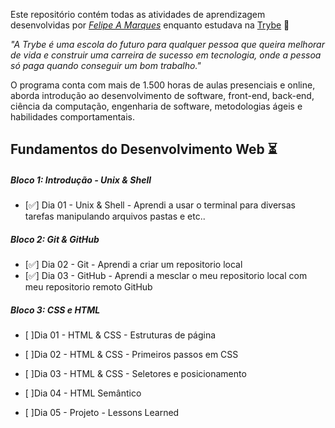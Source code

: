 Este repositório contém todas as atividades de aprendizagem desenvolvidas por _[Felipe A Marques](https://www.linkedin.com/in/felipe-a-marques-4aa855256/)_ enquanto estudava na [Trybe](https://www.betrybe.com/) 🚀

_"A Trybe é uma escola do futuro para qualquer pessoa que queira melhorar de vida e construir uma carreira de sucesso em tecnologia, onde a pessoa só paga quando conseguir um bom trabalho."_

O programa conta com mais de 1.500 horas de aulas presenciais e online, aborda introdução ao desenvolvimento de software, front-end, back-end, ciência da computação, engenharia de software, metodologias ágeis e habilidades comportamentais.

## Fundamentos do Desenvolvimento Web ⏳

##### Bloco 1: Introdução - Unix & Shell

- [✅] Dia 01 - Unix & Shell - Aprendi a usar o terminal para diversas tarefas manipulando arquivos pastas e etc..

##### Bloco 2: Git & GitHub

- [✅] Dia 02 - Git - Aprendi a criar um repositorio local 
- [✅] Dia 03 - GitHub - Aprendi a mesclar o meu repositorio local com meu repositorio remoto GitHub

##### Bloco 3: CSS e HTML

- [ ]Dia 01 - HTML & CSS - Estruturas de página

- [ ]Dia 02 - HTML & CSS - Primeiros passos em CSS

- [ ]Dia 03 - HTML & CSS - Seletores e posicionamento

- [ ]Dia 04 - HTML Semântico

- [ ]Dia 05 - Projeto - Lessons Learned